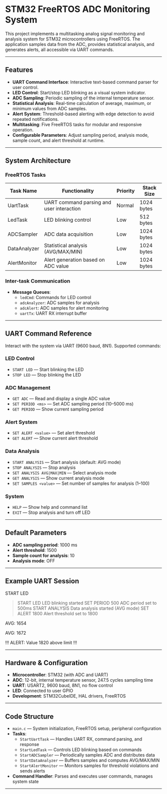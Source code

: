 # STM32 FreeRTOS ADC Monitoring System

This project implements a multitasking analog signal monitoring and analysis system for STM32 microcontrollers using FreeRTOS. The application samples data from the ADC, provides statistical analysis, and generates alerts, all accessible via UART commands.

---

## Features

- **UART Command Interface**: Interactive text-based command parser for user control.
- **LED Control**: Start/stop LED blinking as a visual system indicator.
- **ADC Sampling**: Periodic sampling of the internal temperature sensor.
- **Statistical Analysis**: Real-time calculation of average, maximum, or minimum values from ADC samples.
- **Alert System**: Threshold-based alerting with edge detection to avoid repeated notifications.
- **Multitasking**: Five FreeRTOS tasks for modular and responsive operation.
- **Configurable Parameters**: Adjust sampling period, analysis mode, sample count, and alert threshold at runtime.

---

## System Architecture

### FreeRTOS Tasks

| Task Name      | Functionality                              | Priority         | Stack Size |
|----------------|--------------------------------------------|------------------|------------|
| UartTask       | UART command parsing and user interaction  | Normal           | 1024 bytes |
| LedTask        | LED blinking control                       | Low              | 512 bytes  |
| ADCSampler     | ADC data acquisition                       | Low              | 1024 bytes |
| DataAnalyzer   | Statistical analysis (AVG/MAX/MIN)         | Low              | 1024 bytes |
| AlertMonitor   | Alert generation based on ADC value        | Low              | 1024 bytes |

### Inter-task Communication

- **Message Queues**:
  - `ledCmd`: Commands for LED control
  - `adcAnalyzer`: ADC samples for analysis
  - `adcAlert`: ADC samples for alert monitoring
  - `uartTx`: UART RX interrupt buffer

---

## UART Command Reference

Interact with the system via UART (9600 baud, 8N1). Supported commands:

### LED Control
- `START LED` — Start blinking the LED
- `STOP LED` — Stop blinking the LED

### ADC Management
- `GET ADC` — Read and display a single ADC value
- `SET PERIOD <ms>` — Set ADC sampling period (10–5000 ms)
- `GET PERIOD` — Show current sampling period

### Alert System
- `SET ALERT <value>` — Set alert threshold
- `GET ALERT` — Show current alert threshold

### Data Analysis
- `START ANALYSIS` — Start analysis (default: AVG mode)
- `STOP ANALYSIS` — Stop analysis
- `SET ANALYSIS AVG|MAX|MIN` — Select analysis mode
- `GET ANALYSIS` — Show current analysis mode
- `SET SAMPLES <value>` — Set number of samples for analysis (1–100)

### System
- `HELP` — Show help and command list
- `EXIT` — Stop analysis and turn off LED

---

## Default Parameters

- **ADC sampling period**: 1000 ms
- **Alert threshold**: 1500
- **Sample count for analysis**: 10
- **Analysis mode**: OFF

---

## Example UART Session

START LED
> START LED
LED blinking started
> SET PERIOD 500
ADC period set to 500ms
> START ANALYSIS
Data analysis started (AVG mode)
> SET ALERT 1800
Alert threshold set to 1800
> 
AVG: 1654
> 
AVG: 1672
> 
!!! ALERT: Value 1820 above limit !!!
>

---

## Hardware & Configuration

- **Microcontroller**: STM32 (with ADC and UART)
- **ADC**: 12-bit, internal temperature sensor, 247.5 cycles sampling time
- **UART**: USART2, 9600 baud, 8N1, no flow control
- **LED**: Connected to user GPIO
- **Development**: STM32CubeIDE, HAL drivers, FreeRTOS

---

## Code Structure

- `main.c` — System initialization, FreeRTOS setup, peripheral configuration
- **Tasks**:
  - `StartUartTask` — Handles UART RX, command parsing, and response
  - `StartLedTask` — Controls LED blinking based on commands
  - `StartADCSampler` — Periodically samples ADC and distributes data
  - `StartDataAnalyzer` — Buffers samples and computes AVG/MAX/MIN
  - `StartAlertMonitor` — Monitors samples for threshold violations and sends alerts
- **Command Handler**: Parses and executes user commands, manages system state

---


